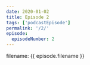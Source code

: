 ```yaml
---
date: 2020-01-02
title: Episode 2
tags: ['podcastEpisode']
permalink: '/2/'
episode:
  episodeNumber: 2
---
```

filename: {{ episode.filename }}
